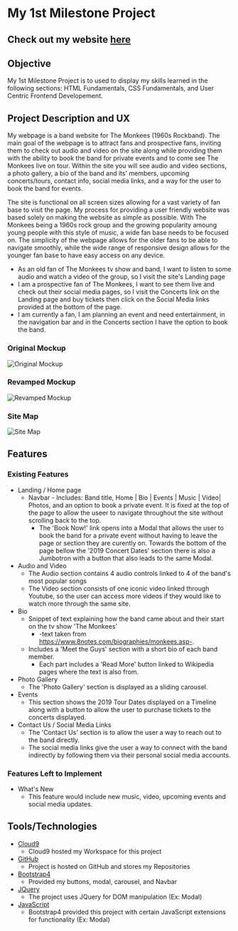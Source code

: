 # My 1st Milestone Project

## Check out my website [here](https://milestoneproject-1-gatorwam19.c9users.io/index.html)

## Objective
My 1st Milestone Project is to used to display my skills learned in the following sections: 
HTML Fundamentals, CSS Fundamentals, and User Centric Frontend Developement.

## Project Description and UX
My webpage is a band website for The Monkees (1960s Rockband). 
The main goal of the webpage is to attract fans and prospective fans, 
inviting them to check out audio and video on the site along while providing
them with the ability to book the band for private events and to come see The Monkees live on tour. 
Within the site you will see audio and video sections, a photo gallery, 
a bio of the band and its' members, upcoming concerts/tours, contact info, social media links, 
and a way for the user to book the band for events. 


The site is functional on all screen sizes allowing for a vast variety of fan base to visit the page.
My process for providing a user friendly website was based solely on making the website as simple as possible.
With The Monkees being a 1960s rock group and the growing popularity amoung young people with this style of music, 
a wide fan base needs to be focused on. The simplicity of the webpage allows for the older fans to be able to navigate smoothly, 
while the wide range of responsive design allows for the younger fan base to have easy access on any device. 

* As an old fan of The Monkees tv show and band, I want to listen to some audio and watch a video of the group, so I visit the site's Landing page
* I am a prospective fan of The Monkees, I want to see them live and check out their social media pages, so I visit the Concerts link on the Landing page and buy tickets then click on the Social Media links provided at the bottom of the page.
* I am currently a fan, I am planning an event and need entertainment, in the navigation bar and in the Concerts section I have the option to book the band.

### Original Mockup

![Original Mockup](https://user-images.githubusercontent.com/44679141/58180020-56c1ba80-7c77-11e9-90ec-4a2995a62b07.png)
 
### Revamped Mockup
 
 ![Revamped Mockup](https://user-images.githubusercontent.com/44679141/58180080-70fb9880-7c77-11e9-9a51-c0e9b527e8a2.png)
 
### Site Map

![Site Map](https://user-images.githubusercontent.com/44679141/58179881-0a767a80-7c77-11e9-89a2-ffc8b708211c.png)


## Features

### Existing Features
* Landing / Home page
    * Navbar - Includes: Band title, Home | Bio | Events | Music | Video| Photos, and an option to book a private event. It is fixed at the top of the page to allow the useer to navigate throughout the site without scrolling back to the top.
        * The 'Book Now!' link opens into a Modal that allows the user to book the band for a private event without having to leave the page or section they are curently on. Towards the bottom of the page bellow the '2019 Concert Dates' section there is also a Jumbotron with a button that also leads to the same Modal.
* Audio and Video 
    * The Audio section contains 4 audio controls linked to 4 of the band's most popular songs
    * The Video section consists of one iconic video linked through Youtube, so the user can access more videos if they would like to watch more through the same site.
* Bio 
    * Snippet of text explaining how the band came about and their start on the tv show 'The Monkees' 
        * -text taken from https://www.8notes.com/biographies/monkees.asp-. 
    * Includes a 'Meet the Guys' section with a short bio of each band member. 
        * Each part includes a 'Read More' button linked to Wikipedia pages where the text is also from.
* Photo Gallery
    * The 'Photo Gallery' section is displayed as a sliding carousel.
* Events
    * This section shows the 2019 Tour Dates displayed on a Timeline along with a button to allow the user to purchase tickets to the concerts displayed. 
* Contact Us / Social Media Links
    * The 'Contact Us' section is to allow the user a way to reach out to the band directly.
    * The social media links give the user a way to connect with the band indirectly by following them via their personal social media accounts.

### Features Left to Implement
* What's New
    * This feature would include new music, video, upcoming events and social media updates. 

## Tools/Technologies
* [Cloud9](https://c9.io/login)
    * Cloud9 hosted my Workspace for this project
* [GitHub](https://github.com/)
    * Project is hosted on GitHub and stores my Repositories
* [Bootstrap4](https://getbootstrap.com/)
    * Provided my buttons, modal, carousel, and Navbar 
* [JQuery](https://jquery.com/)
    * The project uses JQuery for DOM manipulation (Ex: Modal)
* [JavaScript](https://www.javascript.com/)
    * Bootstrap4 provided this project with certain JavaScript extensions for functionality (Ex: Modal)